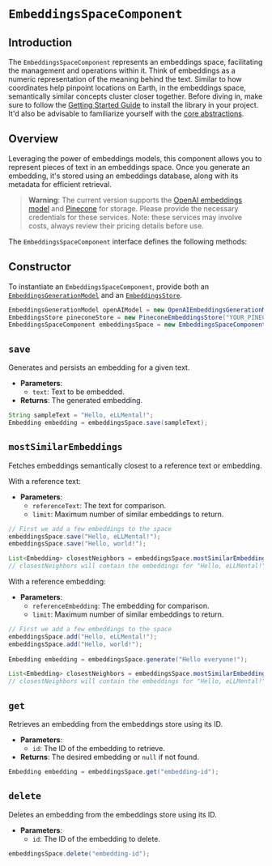 # `EmbeddingsSpaceComponent`

## Introduction

The `EmbeddingsSpaceComponent` represents an embeddings space, facilitating the management and operations within it. Think of embeddings as a numeric representation of the meaning behind the text. Similar to how coordinates help pinpoint locations on Earth, in the embeddings space, semantically similar concepts cluster closer together. Before diving in, make sure to follow the [Getting Started Guide](../02_getting_started.md) to install the library in your project. It'd also be advisable to familiarize yourself with the [core abstractions](01_core_abstractions.md).

## Overview

Leveraging the power of embeddings models, this component allows you to represent pieces of text in an embeddings space. Once you generate an embedding, it's stored using an embeddings database, along with its metadata for efficient retrieval.

[//]: # (TODO: Highlight this as a warning message in Docusaurus)
> **Warning**: The current version supports the [OpenAI embeddings model](https://platform.openai.com/docs/guides/embeddings) and [Pinecone](https://www.pinecone.io) for storage. Please provide the necessary credentials for these services. Note: these services may involve costs, always review their pricing details before use.

The `EmbeddingsSpaceComponent` interface defines the following methods:

## Constructor

To instantiate an `EmbeddingsSpaceComponent`, provide both an [`EmbeddingsGenerationModel`](01_core_abstractions.md#embeddingsgenerationmodel) and an [`EmbeddingsStore`](01_core_abstractions.md#embeddingsstore).

```java
EmbeddingsGenerationModel openAIModel = new OpenAIEmbeddingsGenerationModel("YOUR_OPENAI_API_KEY");
EmbeddingsStore pineconeStore = new PineconeEmbeddingsStore("YOUR_PINECONE_URL", "YOUR_PINECONE_API_KEY", "YOUR_PINECONE_SPACE");
EmbeddingsSpaceComponent embeddingsSpace = new EmbeddingsSpaceComponent(openAIModel, pineconeStore);
```

## `save`

Generates and persists an embedding for a given text.

- **Parameters**:
    - `text`: Text to be embedded.
- **Returns**: The generated embedding.

```java
String sampleText = "Hello, eLLMental!";
Embedding embedding = embeddingsSpace.save(sampleText);
```

## `mostSimilarEmbeddings`

Fetches embeddings semantically closest to a reference text or embedding.

With a reference text:

- **Parameters**:
    - `referenceText`: The text for comparison.
    - `limit`: Maximum number of similar embeddings to return.

```java
// First we add a few embeddings to the space
embeddingsSpace.save("Hello, eLLMental!");
embeddingsSpace.save("Hello, world!");

List<Embedding> closestNeighbors = embeddingsSpace.mostSimilarEmbeddings("Greetings!", 3);
// closestNeighbors will contain the embeddings for "Hello, eLLMental!" and "Hello, world!"
```

With a reference embedding:

- **Parameters**:
    - `referenceEmbedding`: The embedding for comparison.
    - `limit`: Maximum number of similar embeddings to return.

```java
// First we add a few embeddings to the space
embeddingsSpace.add("Hello, eLLMental!");
embeddingsSpace.add("Hello, world!");
        
Embedding embedding = embeddingsSpace.generate("Hello everyone!");

List<Embedding> closestNeighbors = embeddingsSpace.mostSimilarEmbeddings(embedding, 3);
// closestNeighbors will contain the embeddings for "Hello, eLLMental!" and "Hello, world!"
```

## `get`

Retrieves an embedding from the embeddings store using its ID.

- **Parameters**:
    - `id`: The ID of the embedding to retrieve.
- **Returns**: The desired embedding or `null` if not found.

```java
Embedding embedding = embeddingsSpace.get("embedding-id");
```

## `delete`

Deletes an embedding from the embeddings store using its ID.

- **Parameters**:
    - `id`: The ID of the embedding to delete.

```java
embeddingsSpace.delete("embedding-id");
```
